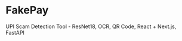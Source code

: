  # FakePay
 
UPI Scam Detection Tool - ResNet18, OCR, QR Code, React + Next.js, FastAPI
  
 

  
 
 
   
  
 
  
 
 
